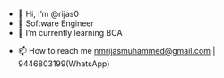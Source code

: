 - 👋 Hi, I’m @rijas0
- 👀 Software Engineer
- 🌱 I’m currently learning BCA
<!--- 💞️ I’m looking to collaborate on ... --->
- 📫 How to reach me nmrijasmuhammed@gmail.com | 9446803199(WhatsApp)

<!---
rijas0/rijas0 is a ✨ special ✨ repository because its `README.md` (this file) appears on your GitHub profile.
You can click the Preview link to take a look at your changes.
--->
